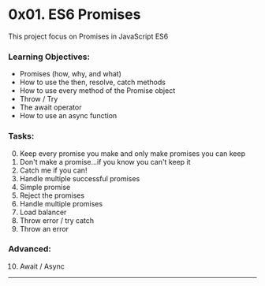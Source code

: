 # 0x01. ES6 Promises
This project focus on Promises in JavaScript ES6

### Learning Objectives:
- Promises (how, why, and what)
- How to use the then, resolve, catch methods
- How to use every method of the Promise object
- Throw / Try
- The await operator
- How to use an async function

### Tasks:
0. Keep every promise you make and only make promises you can keep
1. Don't make a promise...if you know you can't keep it
2. Catch me if you can!
3. Handle multiple successful promises
4. Simple promise
5. Reject the promises
6. Handle multiple promises
7. Load balancer
8. Throw error / try catch
9. Throw an error
### Advanced:
10. Await / Async

---
